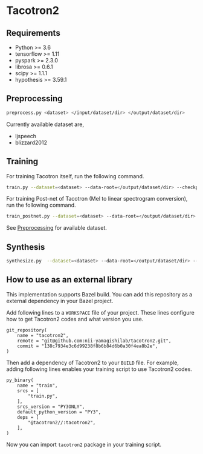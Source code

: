 # Tacotron2


## Requirements

- Python >= 3.6
- tensorflow >= 1.11
- pyspark >= 2.3.0
- librosa >= 0.6.1
- scipy >= 1.1.1
- hypothesis >= 3.59.1


## Preprocessing

```bash
preprocess.py <dataset> </input/dataset/dir> </output/dataset/dir>
```

Currently available dataset are,

- ljspeech
- blizzard2012


## Training

For training Tacotron itself, run the following command.

```bash
train.py --dataset=<dataset> --data-root=</output/dataset/dir> --checkpoint-dir=</path/to/model/dir> --hparams=<parmas>
```

For training Post-net of Tacotron (Mel to linear spectrogram conversion), run the following command.

```bash
train_postnet.py --dataset=<dataset> --data-root=</output/dataset/dir> --checkpoint-dir=</path/to/postnet/model/dir> --hparams=<parmas>
```

See [Preprocessing](#Preprocessing) for available dataset.



## Synthesis

```bash
synthesize.py  --dataset=<dataset> --data-root=</output/dataset/dir> --checkpoint-dir=</path/to/model/dir> --postnet-checkpoint-dir=</path/to/postnet/model/dir> --hparams=<parmas>

```



## How to use as an external library

This implementation supports Bazel build. You can add this repository as a external dependency in your Bazel project.

Add following lines to a `WORKSPACE` file of your project.
These lines configure how to get Tacotron2 codes and what version you use.

```
git_repository(
    name = "tacotron2",
    remote = "git@github.com:nii-yamagishilab/tacotron2.git",
    commit = "138c7934e3c6d99238f8b6b84d6b0a30f4ea8b2e",
)
```

Then add a dependency of Tacotron2 to your `BUILD` file.
For example, adding following lines enables your training script to use Tacotron2 codes.

```
py_binary(
    name = "train",
    srcs = [
        "train.py",
    ],
    srcs_version = "PY3ONLY",
    default_python_version = "PY3",
    deps = [
        "@tacotron2//:tacotron2",
    ],
)
```

Now you can import `tacotron2` package in your training script.